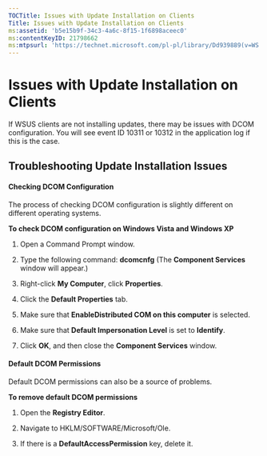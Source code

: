 ```yaml
---
TOCTitle: Issues with Update Installation on Clients
Title: Issues with Update Installation on Clients
ms:assetid: 'b5e15b9f-34c3-4a6c-8f15-1f6898aceec0'
ms:contentKeyID: 21798662
ms:mtpsurl: 'https://technet.microsoft.com/pl-pl/library/Dd939889(v=WS.10)'
---
```


Issues with Update Installation on Clients
==========================================

If WSUS clients are not installing updates, there may be issues with DCOM configuration. You will see event ID 10311 or 10312 in the application log if this is the case.

Troubleshooting Update Installation Issues
------------------------------------------

#### Checking DCOM Configuration

The process of checking DCOM configuration is slightly different on different operating systems.

**To check DCOM configuration on Windows Vista and Windows XP**
1.  Open a Command Prompt window.

2.  Type the following command: **dcomcnfg**
    (The **Component Services** window will appear.)

3.  Right-click **My Computer**, click **Properties**.

4.  Click the **Default Properties** tab.

5.  Make sure that **EnableDistributed COM on this computer** is selected.

6.  Make sure that **Default Impersonation Level** is set to **Identify**.

7.  Click **OK**, and then close the **Component Services** window.

#### Default DCOM Permissions

Default DCOM permissions can also be a source of problems.

**To remove default DCOM permissions**
1.  Open the **Registry Editor**.

2.  Navigate to HKLM/SOFTWARE/Microsoft/Ole.

3.  If there is a **DefaultAccessPermission** key, delete it.
